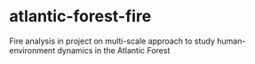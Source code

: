# atlantic-forest-fire
Fire analysis in project on multi-scale approach to study human-environment dynamics in the Atlantic Forest
